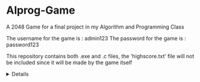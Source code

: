 # Alprog-Game
A 2048 Game for a final project in my Algorithm and Programming Class

The username for the game is : admin123
The password for the game is : password123

This repository contains both .exe and .c files, the 'highscore.txt' file will not be included since it will be made by the game itself
<details>
  Shhh! Secret Codes!  <br>
  999 : Start the game without login interface  <br>
  998 : See the leaderboard, it would display Leaderboard if you have played the game before  <br>
  997 : Instantly see the game over, is used for testing only, I'm not joking... it would be useless for you...  <br>
</details>
